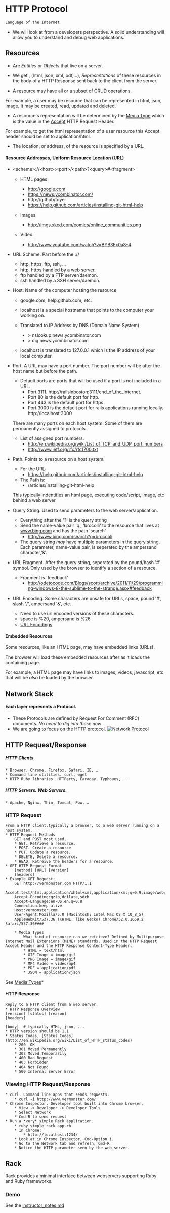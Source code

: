 # HTTP Protocol
	Language of the Internet
* We will look at from a developers perspective. A solid understanding will allow you to understand and debug web applications. 

## Resources

* Are _Entities_ or _Objects_ that live on a server.

* We get , (html, json, xml, pdf,...), _Representations_ of these resources in the body of a HTTP Response sent back to the client from the server. 

* A resource may have all or a subset of CRUD operations.

For example, a user may be resource that can be represented in html, json, image. It may be created, read, updated and deleted. 

* A resource's representation will be determined by the [Media Type](http://en.wikipedia.org/wiki/Internet_media_type)  which is the value in the  [Accept](http://www.w3.org/Protocols/rfc2616/rfc2616-sec14.html)  HTTP Request Header. 

For example, to get the html representation of a user resource this Accept header should be set to application/html.

* The location, or address, of the resource is specified by a URL.


#### Resource Addresses, Uniform Resource Location (URL)
* \<scheme\>://\<host\>:\<port\>/\<path\>?\<query\>#\<fragment\>
	* HTML pages:
		* http://google.com
   		* https://news.ycombinator.com/
   		* http://github/tdyer
   		* https://help.github.com/articles/installing-git-html-help

	* Images:
		* http://imgs.xkcd.com/comics/online_communities.png

   * Video:
		* http://www.youtube.com/watch?v=BYB3Fx0a8-4	  

* URL Scheme. Part before the ://
	* http, https, ftp, ssh, ...
	* http, https handled by a web server.
	* ftp handled by a FTP server/daemon.
	* ssh handled by a SSH server/daemon.

*  Host. Name of the computer hosting the resource
   	* google.com, help.github.com, etc.
	* localhost is a special hostname that points to the computer your working on.
	* Translated to IP Address by DNS (Domain Name System)
		* &gt; nslookup  news.ycombinator.com
		* &gt; dig news.ycombinator.com

	* localhost is translated to 127.0.0.1 which is the IP address of your local computer.

* Port. A URL may have a port number.
	The port number will be after the host name but before the path.
	* Default ports are ports that will be used if a port is not included in a URL. 
		* Port 3111. http://railsinboston:3111/end_of_the_internet.
		* Port 80 is the default port for http.
		* Port 443 is the default port for https.
		* Port 3000 is the default port for rails applications running locally. http://localhost:3000

   There are many ports on each host system. Some of them are
   permanently assigned to protocols. 
	
	* List of assigned port numbers.
   		* http://en.wikipedia.org/wiki/List_of_TCP_and_UDP_port_numbers
   		* http://www.ietf.org/rfc/rfc1700.txt

* Path. Points to a resource on a host system. 
	* For the URL:
		* https://help.github.com/articles/installing-git-html-help
	* The Path is:
		* /articles/installing-git-html-help
		
	This typically indentifies an html page, executing code/script, image, etc
	behind a web server

* Query String. Used to send parameters to the web server/application.
	* Everything after the '?' is the query string
   	* Send the name-value pair 'q', 'brocolli' to the resource that lives at
	  www.bing.com and has the path 'search'
   		* http://www.bing.com/search?q=broccoli
	* The query string *may* have multiple parameters in the query string. Each parameter, name-value pair, is seperated by the ampersand character,'&'.

* URL Fragment. After the query string, seperated by the pound/hash
   '#' symbol. Only used by the browser to identify a section of a
   resource.
	* Fragment is 'feedback'
		* http://odetocode.com/Blogs/scott/archive/2011/11/29/programming-windows-8-the-sublime-to-the-strange.aspx#feedback 


* URL Encoding. Some characters are unsafe for URLs, space, pound '#', slash '/', ampersand '&', etc.
	* Need to use url encoded versions of these characters. 
	*  space is %20, ampersand is %26
	* [URL Encodings](http://http://www.w3schools.com/tags/ref_urlencode.asp)

#### Embedded Resources

Some resources, like an HTML page, may have embedded links (URLs).  

The browser will load these embedded resources after as it loads the containing page.  

For example, a HTML page may have links to images, videos, javascript, etc that will be *also* be loaded by the browser.

## Network Stack  

#### Each layer represents a Protocol.
* These Protocols are defined by Request For Comment (RFC) documents. *No need to dig into these now*.
* We are going to focus on the HTTP protocol.
![Network Protocol](http://odetocode.com/aimages/http/netlayer.png)

## HTTP Request/Response

##### HTTP Clients
	* Browser. Chrome, Firefox, Safari, IE, …	
	* Command line utilities. curl, wget
	* HTTP Ruby libraries. HTTParty, Faraday, Typhoues, ...
##### HTTP Servers. *Web Servers*.
	* Apache, Nginx, Thin, Tomcat, Pow, …
	
### HTTP Request
	From a HTTP client,typically a browser, to a web server running on a host system. 
	* HTTP Request Methods
		GET and POST most used.
		* GET. Retrieve a resource.
		* POST. Create a resource.
		* PUT. Update a resource.
		* DELETE, Delete a resource.
		* HEAD, Retreive the headers for a resource. 
	* GET HTTP Request Format
		[method] [URL] [version]
		[headers]
	* Example GET Request:
		GET http://vermonster.com HTTP/1.1
		Accept:text/html,application/xhtml+xml,application/xml;q=0.9,image/webp,*/*;q=0.8
		Accept-Encoding:gzip,deflate,sdch
		Accept-Language:en-US,en;q=0.8
		Connection:keep-alive
		Host:vermonster.com
		User-Agent:Mozilla/5.0 (Macintosh; Intel Mac OS X 10_8_5)
		AppleWebKit/537.36 (KHTML, like Gecko) Chrome/32.0.1659.2 Safari/537.36#### 
		
		* Media Types
			What kind of resource can we retrieve? Defined by Multipurpose Internet Mail Extensions (MIME) standards. Used in the HTTP Request Accept Header and the HTTP Response Content-Type Header.
			* HTML = text/html
		  	* GIF Image = image/gif
		  	* PNG Image = image/gif
		  	* MP4 Video = video/mp4
		  	* PDF = application/pdf
		  	* JSON = application/json

  See [Media Types](http://en.wikipedia.org/wiki/Internet_media_type)*		
#### HTTP Response
	Reply to a HTTP client from a web server.
	* HTTP Response Overview
	[version] [status] [reason]
	[headers]
  
	[body]	# typically HTML, json, ...
	* HTTP version should be 1.1
	* Status Codes, [Status Codes](http://en.wikipedia.org/wiki/List_of_HTTP_status_codes)
		* 200  OK 
   		* 301 Moved Permanently 
		* 302 Moved Temporarily 
   		* 400 Bad Request   
		* 403 Forbidden 
		* 404 Not Found 
		* 500 Internal Server Error
### Viewing HTTP Request/Response
	* curl. Command line apps that sends requests.
		* curl -i http://www.vermonster.com/
	* Chrome Inspector. Developer tool built into Chrome browser.
		* View -> Developer -> Developer Tools 
		* Select Network
		* Cmd-R to send request
	* Run a *very* simple Rack application.
		* ruby simple_rack_app.rb
		* In Chrome: 
			* http://localhost:1234/
		* Look at in Chrome Inspector, Cmd-Option i.
		* Go to the Network tab and refresh, Cmd-R
		* Notice the HTTP parameter seen by the web server.
		
## Rack 

Rack provides a minimal interface between webservers supporting Ruby and Ruby frameworks.  

### Demo

See the [instructor_notes.md](instructor_notes.md)
